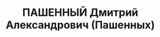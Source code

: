 ---
title: ПАШЕННЫЙ Дмитрий Александрович (Пашенных)
description: 'Род. в 1918, Енисейская губ., Минусинский уезд, сын раскулаченного и
  сосланного. Проживал: Красноярский кр., Курагинский р-н, Спецпоселенец в пос. Ольховка.
  Спецпоселенец в пос. Ольховка Курагинского р-на КК. Работал монтером в электромонтажной
  мастерской.

  Арестован 19.11.1936, содержался в Минусинской тюрьме. Обв.: участие в к.-р. организации.
  Приговор: выездная сессия ВК ВС СССР, 19.04.1937 – ВМН. Расстрелян 19.04.1937, в
  г. Красноярске.

  Реабилитирован ВК ВС СССР 13.10.1956'
---